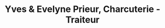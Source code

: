 ---
title: "Yves & Evelyne Prieur, Charcuterie - Traiteur"
url: /forges-les-eaux/yves-und-evelyne-prieur-charcuterie-traiteur/
shop: Metzgerei
---